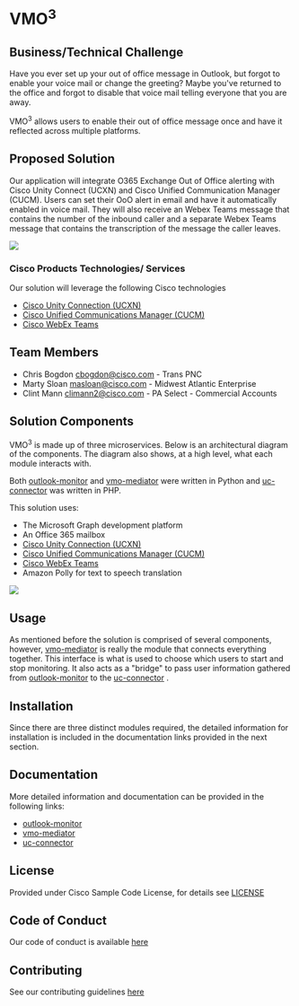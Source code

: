 # VMO<sup>3

## Business/Technical Challenge
Have you ever set up your out of office message in Outlook, but forgot to enable your voice mail or change the greeting? 
Maybe you've returned to the office and forgot to disable that voice mail telling everyone that you are away.

VMO<sup>3</sup> allows users to enable their out of office message once and have it reflected across multiple platforms. 

## Proposed Solution

Our application will integrate O365 Exchange Out of Office alerting with Cisco Unity Connect (UCXN) and 
Cisco Unified Communication Manager (CUCM). Users can set their OoO alert in email and have it automatically enabled in 
voice mail. They will also receive an Webex Teams message that contains the number of the inbound caller and a separate 
Webex Teams message that contains the transcription of the message the caller leaves. 

<img src= "https://github.com/clintmann/vmo3/blob/master/images/vmo3_concept_image.gif" />


### Cisco Products Technologies/ Services

Our solution will leverage the following Cisco technologies

* [Cisco Unity Connection (UCXN)](https://www.cisco.com/c/en/us/products/unified-communications/unity-connection/index.html)
* [Cisco Unified Communications Manager (CUCM)](https://www.cisco.com/c/en/us/products/unified-communications/unified-communications-manager-callmanager/index.html)
* [Cisco WebEx Teams](https://www.webex.com/products/teams/index.html)

## Team Members

* Chris Bogdon <cbogdon@cisco.com> - Trans PNC
* Marty Sloan <masloan@cisco.com> - Midwest Atlantic Enterprise
* Clint Mann <climann2@cisco.com> - PA Select - Commercial Accounts


## Solution Components

VMO<sup>3</sup> is made up of three microservices. Below is an architectural diagram of the components. The diagram also 
shows, at a high level, what each module interacts with. 

Both <a href="https://github.com/clintmann/vmo3/tree/master/outlook-monitor#vmo3-outlook-monitor">outlook-monitor</a> 
and <a href="https://github.com/clintmann/vmo3/tree/master/vmo-mediator#vmo3---vmo-mediator">vmo-mediator</a> 
were written in Python and 
<a href="https://github.com/sloan58/vmo3-uc/tree/f3960683fe10bcfa4c5f0d814df3a197f397191a#vmo3-uc-connector">uc-connector</a>
was written in PHP. 

This solution uses:
* The Microsoft Graph development platform
* An Office 365 mailbox
* [Cisco Unity Connection (UCXN)](https://www.cisco.com/c/en/us/products/unified-communications/unity-connection/index.html)
* [Cisco Unified Communications Manager (CUCM)](https://www.cisco.com/c/en/us/products/unified-communications/unified-communications-manager-callmanager/index.html)
* [Cisco WebEx Teams](https://www.webex.com/products/teams/index.html)
* Amazon Polly for text to speech translation
 
<img src= "https://github.com/clintmann/vmo3/blob/master/images/vmo3_architecture.gif" />

<!-- This does not need to be completed during the initial submission phase  

Provide a brief overview of the components involved with this project. e.g Python /  -->


## Usage

As mentioned before the solution is comprised of several components, however, 
<a href="https://github.com/clintmann/vmo3/tree/master/vmo-mediator#vmo3---vmo-mediator">vmo-mediator</a> is really the
module that connects everything together. This interface is what is used to choose which users to start and stop monitoring.
It also acts as a "bridge" to pass user information gathered from 
<a href="https://github.com/clintmann/vmo3/tree/master/outlook-monitor#vmo3-outlook-monitor">outlook-monitor</a> to the
<a href="https://github.com/sloan58/vmo3-uc/tree/f3960683fe10bcfa4c5f0d814df3a197f397191a#vmo3-uc-connector">uc-connector</a>
. 

<!-- This does not need to be completed during the initial submission phase  

Provide a brief overview of how to use the solution  -->



## Installation

Since there are three distinct modules required, the detailed information for installation is included in the 
documentation links provided in the next section.


## Documentation

More detailed information and documentation can be provided in the following links:

* [outlook-monitor](outlook-monitor/README.md)
* [vmo-mediator](vmo-mediator/README.md)
* [uc-connector](https://github.com/sloan58/vmo3-uc/blob/master/README.md)


## License

Provided under Cisco Sample Code License, for details see [LICENSE](./LICENSE.md)

## Code of Conduct

Our code of conduct is available [here](./CODE_OF_CONDUCT.md)

## Contributing

See our contributing guidelines [here](./CONTRIBUTING.md)
